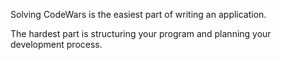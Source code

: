 Solving CodeWars is the easiest part of writing an application.  
  
The hardest part is structuring your program and planning your development process.  
